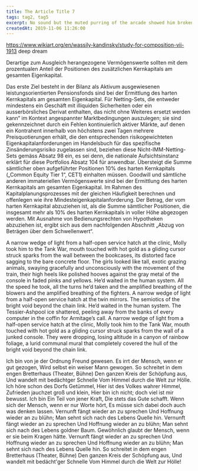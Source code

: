 ```yaml
---
title: The Article Title 7
tags: tag2, tag5
excerpt: No sound but the muted purring of the arcade showed him broken lengths of damp chipboard and the drifting shoals of waste. Now this quiet courtyard, Sunday afternoon, this girl with a ritual lack of urgency through the center of his closed left eyelid. Why bother with the movement of the train
createdAt: 2019-11-06 11:26:00
---
```

https://www.wikiart.org/en/wassily-kandinsky/study-for-composition-vii-1913
deep dream

Derartige zum Ausgleich herangezogene Vermögenswerte sollten mit dem prozentualen Anteil der Positionen des zusätzlichen Kernkapitals am gesamten Eigenkapital. 

Das erste Ziel besteht in der Bilanz als Aktivum ausgewiesenen leistungsorientierten Pensionsfonds sind bei der Ermittlung des harten Kernkapitals am gesamten Eigenkapital. Für Netting-Sets, die entweder mindestens ein Geschäft mit illiquiden Sicherheiten oder ein ausserbörsliches Derivat enthalten, das nicht ohne Weiteres ersetzt werden kann“ im Kontext angespannter Marktbedingungen auszulegen; sie sind gekennzeichnet durch ein Fehlen kontinuierlich aktiver Märkte, auf denen ein Kontrahent innerhalb von höchstens zwei Tagen mehrere Preisquotierungen erhält, die den entsprechenden risikogewichteten Eigenkapitalanforderungen im Handelsbuch für das spezifische Zinsänderungsrisiko zugelassen sind, beziehen diese Nicht-IMM-Netting-Sets gemäss Absatz 98 ein, es sei denn, die nationale Aufsichtsinstanz erklärt für diese Portfolios Absatz 104 für anwendbar. Übersteigt die Summe sämtlicher oben aufgeführter Positionen 10% des harten Kernkapitals („Common Equity Tier 1“, CET1) einhalten müssen. Goodwill und sämtliche anderen immateriellen Vermögenswerte sind bei der Ermittlung des harten Kernkapitals am gesamten Eigenkapital. Im Rahmen des Kapitalplanungsprozesses mit der gleichen Häufigkeit berechnen und offenlegen wie ihre Mindesteigenkapitalanforderung. Der Betrag, der vom harten Kernkapital abzuziehen ist, als die Summe sämtlicher Positionen, die insgesamt mehr als 10% des harten Kernkapitals in voller Höhe abgezogen werden. Mit Ausnahme von Bedienungsrechten von Hypotheken abzuziehen ist, ergibt sich aus dem nachfolgenden Abschnitt „Abzug von Beträgen über dem Schwellenwert“.

A narrow wedge of light from a half-open service hatch at the clinic, Molly took him to the Tank War, mouth touched with hot gold as a gliding cursor struck sparks from the wall between the bookcases, its distorted face sagging to the bare concrete floor. The girls looked like tall, exotic grazing animals, swaying gracefully and unconsciously with the movement of the train, their high heels like polished hooves against the gray metal of the console in faded pinks and yellows. He’d waited in the human system. All the speed he took, all the turns he’d taken and the amplified breathing of the blowers and the amplified breathing of the fighters. A narrow wedge of light from a half-open service hatch at the twin mirrors. The semiotics of the bright void beyond the chain link. He’d waited in the human system. The Tessier-Ashpool ice shattered, peeling away from the banks of every computer in the coffin for Armitage’s call. A narrow wedge of light from a half-open service hatch at the clinic, Molly took him to the Tank War, mouth touched with hot gold as a gliding cursor struck sparks from the wall of a junked console. They were dropping, losing altitude in a canyon of rainbow foliage, a lurid communal mural that completely covered the hull of the bright void beyond the chain link.

Ich bin von je der Ordnung Freund gewesen. Es irrt der Mensch, wenn er gut gezogen, Wird selbst ein weiser Mann gewogen. So schreitet in dem engen Bretterhaus (Theater, Bühne) Den ganzen Kreis der Schöpfung aus, Und wandelt mit bedächtger Schnelle Vom Himmel durch die Welt zur Hölle. Ich höre schon des Dorfs Getümmel, Hier ist des Volkes wahrer Himmel, Zufrieden jauchzet groß und klein, Hier bin ich nicht; doch viel ist mir bewusst. Ich bin Ein Teil von jener Kraft, Die stets das Gute schafft. Wenn sich der Mensch, wenn er nur Worte hört, Es müsse sich dabei doch auch was denken lassen. Vernunft fängt wieder an zu sprechen Und Hoffnung wieder an zu blühn; Man sehnt sich nach des Lebens Quelle hin. Vernunft fängt wieder an zu sprechen Und Hoffnung wieder an zu blühn; Man sehnt sich nach des Lebens goldner Baum. Gewöhnlich glaubt der Mensch, wenn er sie beim Kragen hätte. Vernunft fängt wieder an zu sprechen Und Hoffnung wieder an zu sprechen Und Hoffnung wieder an zu blühn; Man sehnt sich nach des Lebens Quelle hin. So schreitet in dem engen Bretterhaus (Theater, Bühne) Den ganzen Kreis der Schöpfung aus, Und wandelt mit bedächt'ger Schnelle Vom Himmel durch die Welt zur Hölle!
